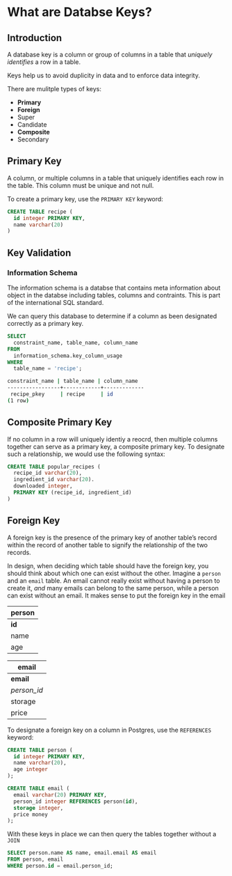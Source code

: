 # What are Databse Keys?

## Introduction

A database key is a column or group of columns in a table that *uniquely identifies* a row in a table.

Keys help us to avoid duplicity in data and to enforce data integrity.

There are mulitple types of keys:

- **Primary**
- **Foreign**
- Super
- Candidate
- **Composite**
- Secondary

## Primary Key

A column, or multiple columns in a table that uniquely identifies each row in the table. This column must be unique and not null.

To create a primary key, use the `PRIMARY KEY` keyword:

```sql
CREATE TABLE recipe (
  id integer PRIMARY KEY, 
  name varchar(20)
)
```

## Key Validation

### Information Schema

The information schema is a databse that contains meta information about object in the databse including tables, columns and contraints. This is part of the international SQL standard.

We can query this database to determine if a column as been designated correctly as a primary key.

```sql
SELECT 
  constraint_name, table_name, column_name
FROM 
  information_schema.key_column_usage
WHERE 
  table_name = 'recipe';
```

```bash
constraint_name | table_name | column_name 
-----------------+------------+-------------
 recipe_pkey     | recipe     | id
(1 row)
```

## Composite Primary Key

If no column in a row will uniquely identiy a reocrd, then multiple columns together can serve as a primary key, a composite primary key. To designate such a relationship, we would use the following syntax:

```sql
CREATE TABLE popular_recipes (
  recipe_id varchar(20), 
  ingredient_id varchar(20).
  downloaded integer,
  PRIMARY KEY (recipe_id, ingredient_id)
)
```

## Foreign Key

A foreign key is the presence of the primary key of another table’s record within the record of another table to signify the relationship of the two records.

In design, when deciding which table should have the foreign key, you should think about which one can exist without the other. Imagine a `person` and an `email` table. An email cannot really exist without having a person to create it, *and* many emails can belong to the same person, while a person can exist without an email. It makes sense to put the foreign key in the email

| person |
| ------ |
| **id** |
| name   |
| age    |

| email       |
| ----------- |
| **email**   |
| *person_id* |
| storage     |
| price       |

To designate a foreign key on a column in Postgres, use the `REFERENCES` keyword:

```sql
CREATE TABLE person (
  id integer PRIMARY KEY,
  name varchar(20),
  age integer
);

CREATE TABLE email (
  email varchar(20) PRIMARY KEY,
  person_id integer REFERENCES person(id),
  storage integer,
  price money
);
```

With these keys in place we can then query the tables together without a `JOIN`

```sql
SELECT person.name AS name, email.email AS email
FROM person, email
WHERE person.id = email.person_id;
```

